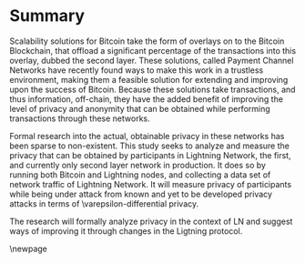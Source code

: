 # Summary

Scalability solutions for Bitcoin take the form of overlays on to the Bitcoin Blockchain, that offload a significant percentage of the transactions into this overlay, dubbed the second layer. These solutions, called Payment Channel Networks have recently found ways to make this work in a trustless environment, making them a feasible solution for extending and improving upon the success of Bitcoin. Because these solutions take transactions, and thus information, off-chain, they have the added benefit of improving the level of privacy and anonymity that can be obtained while performing transactions through these networks.

Formal research into the actual, obtainable privacy in these networks has been sparse to non-existent. This study seeks to analyze and measure the privacy that can be obtained by participants in Lightning Network, the first, and currently only second layer network in production. It does so by running both Bitcoin and Lightning nodes, and collecting a data set of network traffic of Lightning Network. It will measure privacy of participants while being under attack from known and yet to be developed privacy attacks in terms of \varepsilon-differential privacy.

The research will formally analyze privacy in the context of LN and suggest ways of improving it through changes in the Ligtning protocol.

\newpage
